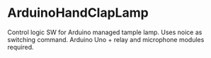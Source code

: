 # ArduinoHandClapLamp
Control logic SW for Arduino managed tample lamp. Uses noice as switching command. Arduino Uno + relay and microphone modules required.

